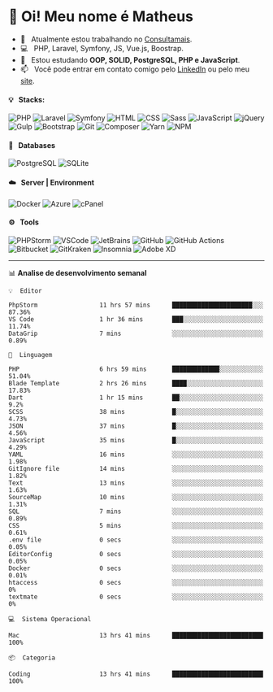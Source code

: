 # 👋 Oi! Meu nome é Matheus

- 🔭 &nbsp; Atualmente estou trabalhando no [Consultamais](https://consultamais.com.br/).
- 💻 &nbsp; PHP, Laravel, Symfony, JS, Vue.js, Boostrap.
- 🌱 &nbsp; Estou estudando **OOP, SOLID, PostgreSQL, PHP e JavaScript**.
- 📫 &nbsp; Você pode entrar em contato comigo pelo [LinkedIn](https://www.linkedin.com/in/matheuscamargoxavier/) ou pelo meu [site](https://matheuscamargo.co).

#### 💡 &nbsp; Stacks:
![PHP](https://img.shields.io/badge/-PHP-777BB4?&logo=php&logoColor=FFFFFF)
![Laravel](https://img.shields.io/badge/-Laravel-FF2D20?&logo=laravel&logoColor=FFFFFF)
![Symfony](https://img.shields.io/badge/-Symfony-000000?&logo=symfony&logoColor=FFFFFF)
![HTML](https://img.shields.io/badge/-HTML-E34F26?&logo=html5&logoColor=FFFFFF)
![CSS](https://img.shields.io/badge/-CSS-1572B6?&logo=css3&logoColor=FFFFFF)
![Sass](https://img.shields.io/badge/-Sass-CC6699?&logo=sass&logoColor=FFFFFF)
![JavaScript](https://img.shields.io/badge/-JavaScript-F7DF1E?&logo=javascript&logoColor=FFFFFF)
![jQuery](https://img.shields.io/badge/-jQuery-0769AD?&logo=jquery&logoColor=FFFFFF)
![Gulp](https://img.shields.io/badge/-Gulp-CF4647?&logo=gulp&logoColor=FFFFFF)
![Bootstrap](https://img.shields.io/badge/-Bootstrap-7952B3?&logo=bootstrap&logoColor=FFFFFF)
![Git](https://img.shields.io/badge/-Git-F05032?&logo=git&logoColor=FFFFFF)
![Composer](https://img.shields.io/badge/-Composer-885630?&logo=composer&logoColor=FFFFFF)
![Yarn](https://img.shields.io/badge/-Yarn-2C8EBB?&logo=yarn&logoColor=FFFFFF)
![NPM](https://img.shields.io/badge/-npm-CB3837?&logo=npm&logoColor=FFFFFF)

#### 💾 &nbsp; Databases
![PostgreSQL](https://img.shields.io/badge/-PostgreSQL-336791?&logo=PostgreSQL&logoColor=FFFFFF)
![SQLite](https://img.shields.io/badge/-SQLite-003B57?&logo=SQLite&logoColor=FFFFFF)

#### ☁️ &nbsp; Server | Environment
![Docker](https://img.shields.io/badge/-Docker-2496ED?&logo=docker&logoColor=FFFFFF)
![Azure](https://img.shields.io/badge/-Azure-0089D6?&logo=microsoft%20azure&logoColor=FFFFFF)
![cPanel](https://img.shields.io/badge/-cPanel-FF6C2C?&logo=cpanel&logoColor=FFFFFF)

#### ⚙️ &nbsp; Tools
![PHPStorm](https://img.shields.io/badge/-PHPStorm-000000?&logo=PHPStorm&logoColor=FFFFFF)
![VSCode](https://img.shields.io/badge/-VSCode-007ACC?&logo=Visual%20Studio%20Code&logoColor=FFFFFF) 
![JetBrains](https://img.shields.io/badge/-JetBrains-000000?&logo=jetbrains&logoColor=FFFFFF) 
![GitHub](https://img.shields.io/badge/-GitHub-181717?&logo=github&logoColor=FFFFFF) 
![GitHub Actions](https://img.shields.io/badge/-GitHub%20Actions-181717?&logo=GitHub%20Actions&logoColor=FFFFFF) 
![Bitbucket](https://img.shields.io/badge/-Bitbucket-0052CC?&logo=bitbucket&logoColor=FFFFFF)
![GitKraken](https://img.shields.io/badge/-GitKraken-179287?&logo=GitKraken&logoColor=FFFFFF)
![Insomnia](https://img.shields.io/badge/-Insomnia-5849BE?&logo=Insomnia&logoColor=FFFFFF)
![Adobe XD](https://img.shields.io/badge/-Adobe%20XD-FF61F6?&logo=adobe%20xd&logoColor=FFFFFF) 
_______

📊  **Analise de desenvolvimento semanal**
```text
💡  Editor

PhpStorm                 11 hrs 57 mins      ██████████████████████░░░     87.36%
VS Code                  1 hr 36 mins        ███░░░░░░░░░░░░░░░░░░░░░░     11.74%
DataGrip                 7 mins              ░░░░░░░░░░░░░░░░░░░░░░░░░      0.89%
```
```text
💬  Linguagem

PHP                      6 hrs 59 mins       █████████████░░░░░░░░░░░░     51.04%
Blade Template           2 hrs 26 mins       ████░░░░░░░░░░░░░░░░░░░░░     17.83%
Dart                     1 hr 15 mins        ██░░░░░░░░░░░░░░░░░░░░░░░       9.2%
SCSS                     38 mins             █░░░░░░░░░░░░░░░░░░░░░░░░      4.73%
JSON                     37 mins             █░░░░░░░░░░░░░░░░░░░░░░░░      4.56%
JavaScript               35 mins             █░░░░░░░░░░░░░░░░░░░░░░░░      4.29%
YAML                     16 mins             ░░░░░░░░░░░░░░░░░░░░░░░░░      1.98%
GitIgnore file           14 mins             ░░░░░░░░░░░░░░░░░░░░░░░░░      1.82%
Text                     13 mins             ░░░░░░░░░░░░░░░░░░░░░░░░░      1.63%
SourceMap                10 mins             ░░░░░░░░░░░░░░░░░░░░░░░░░      1.31%
SQL                      7 mins              ░░░░░░░░░░░░░░░░░░░░░░░░░      0.89%
CSS                      5 mins              ░░░░░░░░░░░░░░░░░░░░░░░░░      0.61%
.env file                0 secs              ░░░░░░░░░░░░░░░░░░░░░░░░░      0.05%
EditorConfig             0 secs              ░░░░░░░░░░░░░░░░░░░░░░░░░      0.05%
Docker                   0 secs              ░░░░░░░░░░░░░░░░░░░░░░░░░      0.01%
htaccess                 0 secs              ░░░░░░░░░░░░░░░░░░░░░░░░░         0%
textmate                 0 secs              ░░░░░░░░░░░░░░░░░░░░░░░░░         0%
```
```text
💻  Sistema Operacional

Mac                      13 hrs 41 mins      █████████████████████████       100%
```
```text
📦  Categoria

Coding                   13 hrs 41 mins      █████████████████████████       100%
```
